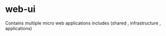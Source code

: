 # web-ui
Contains multiple micro web applications includes (shared , infrastructure , applications)
